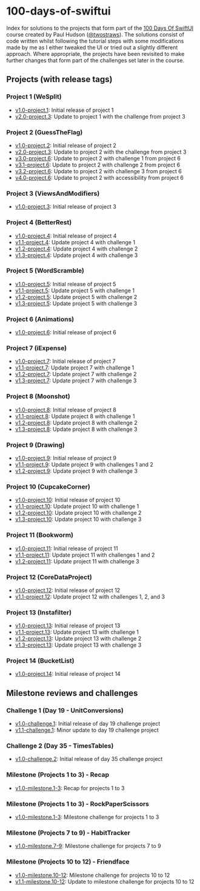 # 100-days-of-swiftui

Index for solutions to the projects that form part of the [100 Days Of SwiftUI](https://www.hackingwithswift.com/100/swiftui/) course created by Paul Hudson ([@twostraws](https://github.com/twostraws)). The solutions consist of code written whilst following the tutorial steps with some modifications made by me as I either tweaked the UI or tried out a slightly different approach. Where appropriate, the projects have been revisited to make further changes that form part of the challenges set later in the course.

## Projects (with release tags)

### Project 1 (WeSplit)

- [v1.0-project.1](https://github.com/bgilmour/project01-100days-WeSplit/tree/v1.0-project.1): Initial release of project 1
- [v2.0-project.3](https://github.com/bgilmour/project01-100days-WeSplit/tree/v2.0-project.3): Update to project 1 with the challenge from project 3

### Project 2 (GuessTheFlag)

- [v1.0-project.2](https://github.com/bgilmour/project02-100days-GuessTheFlag/tree/v1.0-project.2): Initial release of project 2
- [v2.0-project.3](https://github.com/bgilmour/project02-100days-GuessTheFlag/tree/v2.0-project.3): Update to project 2 with the challenge from project 3
- [v3.0-project.6](https://github.com/bgilmour/project02-100days-GuessTheFlag/tree/v3.0-project.6): Update to project 2 with challenge 1 from project 6
- [v3.1-project.6](https://github.com/bgilmour/project02-100days-GuessTheFlag/tree/v3.1-project.6): Update to project 2 with challenge 2 from project 6
- [v3.2-project.6](https://github.com/bgilmour/project02-100days-GuessTheFlag/tree/v3.2-project.6): Update to project 2 with challenge 3 from project 6
- [v4.0-project.6](https://github.com/bgilmour/project02-100days-GuessTheFlag/tree/v4.0-project.15): Update to project 2 with accessibility from project 6

### Project 3 (ViewsAndModifiers)

- [v1.0-project.3](https://github.com/bgilmour/project03-100days-ViewsAndModifiers/tree/v1.0-project.3): Initial release of project 3

### Project 4 (BetterRest)

- [v1.0-project.4](https://github.com/bgilmour/project04-100days-BetterRest/tree/v1.0-project.4): Initial release of project 4
- [v1.1-project.4](https://github.com/bgilmour/project04-100days-BetterRest/tree/v1.1-project.4): Update project 4 with challenge 1
- [v1.2-project.4](https://github.com/bgilmour/project04-100days-BetterRest/tree/v1.2-project.4): Update project 4 with challenge 2
- [v1.3-project.4](https://github.com/bgilmour/project04-100days-BetterRest/tree/v1.3-project.4): Update project 4 with challenge 3

### Project 5 (WordScramble)

- [v1.0-project.5](https://github.com/bgilmour/project05-100days-WordScramble/tree/v1.0-project.5): Initial release of project 5
- [v1.1-project.5](https://github.com/bgilmour/project05-100days-WordScramble/tree/v1.1-project.5): Update project 5 with challenge 1
- [v1.2-project.5](https://github.com/bgilmour/project05-100days-WordScramble/tree/v1.2-project.5): Update project 5 with challenge 2
- [v1.3-project.5](https://github.com/bgilmour/project05-100days-WordScramble/tree/v1.3-project.5): Update project 5 with challenge 3

### Project 6 (Animations)

- [v1.0-project.6](https://github.com/bgilmour/project06-100days-Animations/tree/v1.0-project.6): Initial release of project 6

### Project 7 (iExpense)

- [v1.0-project.7](https://github.com/bgilmour/project07-100days-iExpense/tree/v1.0-project.7): Initial release of project 7
- [v1.1-project.7](https://github.com/bgilmour/project07-100days-iExpense/tree/v1.1-project.7): Update project 7 with challenge 1
- [v1.2-project.7](https://github.com/bgilmour/project07-100days-iExpense/tree/v1.2-project.7): Update project 7 with challenge 2
- [v1.3-project.7](https://github.com/bgilmour/project07-100days-iExpense/tree/v1.3-project.7): Update project 7 with challenge 3

### Project 8 (Moonshot)

- [v1.0-project.8](https://github.com/bgilmour/project08-100days-Moonshot/tree/v1.0-project.8): Initial release of project 8
- [v1.1-project.8](https://github.com/bgilmour/project08-100days-Moonshot/tree/v1.1-project.8): Update project 8 with challenge 1
- [v1.2-project.8](https://github.com/bgilmour/project08-100days-Moonshot/tree/v1.2-project.8): Update project 8 with challenge 2
- [v1.3-project.8](https://github.com/bgilmour/project08-100days-Moonshot/tree/v1.3-project.8): Update project 8 with challenge 3

### Project 9 (Drawing)

- [v1.0-project.9](https://github.com/bgilmour/project09-100days-Drawing/tree/v1.0-project.9): Initial release of project 9
- [v1.1-project.9](https://github.com/bgilmour/project09-100days-Drawing/tree/v1.1-project.9): Update project 9 with challenges 1 and 2
- [v1.2-project.9](https://github.com/bgilmour/project09-100days-Drawing/tree/v1.2-project.9): Update project 9 with challenge 3

### Project 10 (CupcakeCorner)

- [v1.0-project.10](https://github.com/bgilmour/project10-100days-CupcakeCorner/tree/v1.0-project.10): Initial release of project 10
- [v1.1-project.10](https://github.com/bgilmour/project10-100days-CupcakeCorner/tree/v1.1-project.10): Update project 10 with challenge 1
- [v1.2-project.10](https://github.com/bgilmour/project10-100days-CupcakeCorner/tree/v1.2-project.10): Update project 10 with challenge 2
- [v1.3-project.10](https://github.com/bgilmour/project10-100days-CupcakeCorner/tree/v1.3-project.10): Update project 10 with challenge 3

### Project 11 (Bookworm)

- [v1.0-project.11](https://github.com/bgilmour/project11-100days-Bookworm/tree/v1.0-project.11): Initial release of project 11
- [v1.1-project.11](https://github.com/bgilmour/project11-100days-Bookworm/tree/v1.1-project.11): Update project 11 with challenges 1 and 2
- [v1.2-project.11](https://github.com/bgilmour/project11-100days-Bookworm/tree/v1.2-project.11): Update project 11 with challenge 3

### Project 12 (CoreDataProject)

- [v1.0-project.12](https://github.com/bgilmour/project12-100days-CoreDataProject/tree/v1.0-project.12): Initial release of project 12
- [v1.1-project.12](https://github.com/bgilmour/project12-100days-CoreDataProject/tree/v1.1-project.12): Update project 12 with challenges 1, 2, and 3

### Project 13 (Instafilter)

- [v1.0-project.13](https://github.com/bgilmour/project13-100days-Instafilter/tree/v1.0-project.13): Initial release of project 13
- [v1.1-project.13](https://github.com/bgilmour/project13-100days-Instafilter/tree/v1.1-project.13): Update project 13 with challenge 1
- [v1.2-project.13](https://github.com/bgilmour/project13-100days-Instafilter/tree/v1.2-project.13): Update project 13 with challenge 2
- [v1.3-project.13](https://github.com/bgilmour/project13-100days-Instafilter/tree/v1.3-project.13): Update project 13 with challenge 3

### Project 14 (BucketList)

- [v1.0-project.14](https://github.com/bgilmour/project14-100days-BucketList/tree/v1.0-project.14): Initial release of project 14

## Milestone reviews and challenges

### Challenge 1 (Day 19 - UnitConversions)

- [v1.0-challenge.1](https://github.com/bgilmour/challenge-100days-UnitConversion/tree/v1.0-challenge.1): Initial release of day 19 challenge project
- [v1.1-challenge.1](https://github.com/bgilmour/challenge-100days-UnitConversion/tree/v1.1-challenge.1): Minor update to day 19 challenge project

### Challenge 2 (Day 35 - TimesTables)

- [v1.0-challenge.2](https://github.com/bgilmour/challenge2-100days-TimesTables/tree/v1.0-challenge.2): Initial release of day 35 challenge project

### Milestone (Projects 1 to 3) - Recap

- [v1.0-milestone.1-3](https://github.com/bgilmour/milestone1to3-100days-Recap/tree/v1.0-milestone.1-3): Recap for projects 1 to 3

### Milestone (Projects 1 to 3) - RockPaperScissors

- [v1.0-milestone.1-3](https://github.com/bgilmour/milestone1to3-100days-RockPaperScissors/tree/v1.0-milestone.1-3): Milestone challenge for projects 1 to 3

### Milestone (Projects 7 to 9) - HabitTracker

- [v1.0-milestone.7-9](https://github.com/bgilmour/milestone7to9-100days-HabitTracker/tree/v1.0-milestone.7-9): Milestone challenge for projects 7 to 9

### Milestone (Projects 10 to 12) - Friendface

- [v1.0-milestone.10-12](https://github.com/bgilmour/milestone10to12-100days-Friendface/tree/v1.0-milestone.10-12): Milestone challenge for projects 10 to 12
- [v1.1-milestone.10-12](https://github.com/bgilmour/milestone10to12-100days-Friendface/tree/v1.1-milestone.10-12): Update to milestone challenge for projects 10 to 12
